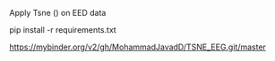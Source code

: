 Apply Tsne () on EED data



pip install -r requirements.txt

https://mybinder.org/v2/gh/MohammadJavadD/TSNE_EEG.git/master

